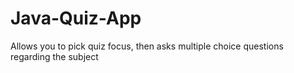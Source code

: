 # Java-Quiz-App
Allows you to pick quiz focus, then asks multiple choice questions regarding the subject
